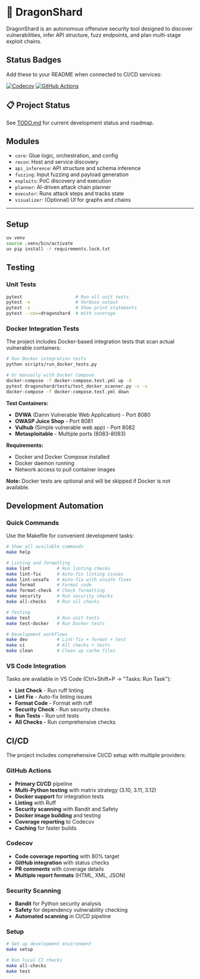 # 🐉 DragonShard

DragonShard is an autonomous offensive security tool designed to discover vulnerabilities, infer API structure, fuzz endpoints, and plan multi-stage exploit chains.


## Status Badges
Add these to your README when connected to CI/CD services:

[![Codecov](https://codecov.io/gh/meltingscales/dragonshard/branch/main/graph/badge.svg)](https://codecov.io/gh/meltingscales/dragonshard)
[![GitHub Actions](https://github.com/meltingscales/dragonshard/workflows/CI%2FCD%20Pipeline/badge.svg)](https://github.com/meltingscales/dragonshard/actions)

## 📋 Project Status

See [TODO.md](TODO.md) for current development status and roadmap.

## Modules

- `core`: Glue logic, orchestration, and config
- `recon`: Host and service discovery
- `api_inference`: API structure and schema inference
- `fuzzing`: Input fuzzing and payload generation
- `exploits`: PoC discovery and execution
- `planner`: AI-driven attack chain planner
- `executor`: Runs attack steps and tracks state
- `visualizer`: (Optional) UI for graphs and chains

---

## Setup

```bash
uv venv
source .venv/bin/activate
uv pip install -r requirements.lock.txt
```

## Testing

### Unit Tests
```bash
pytest                    # Run all unit tests
pytest -v                 # Verbose output
pytest -s                 # Show print statements
pytest --cov=dragonshard  # With coverage
```

### Docker Integration Tests
The project includes Docker-based integration tests that scan actual vulnerable containers:

```bash
# Run Docker integration tests
python scripts/run_docker_tests.py

# Or manually with Docker Compose
docker-compose -f docker-compose.test.yml up -d
pytest dragonshard/tests/test_docker_scanner.py -v -s
docker-compose -f docker-compose.test.yml down
```

**Test Containers:**
- **DVWA** (Damn Vulnerable Web Application) - Port 8080
- **OWASP Juice Shop** - Port 8081  
- **Vulhub** (Simple vulnerable web app) - Port 8082
- **Metasploitable** - Multiple ports (8083-8093)

**Requirements:**
- Docker and Docker Compose installed
- Docker daemon running
- Network access to pull container images

**Note:** Docker tests are optional and will be skipped if Docker is not available.

## Development Automation

### Quick Commands
Use the Makefile for convenient development tasks:

```bash
# Show all available commands
make help

# Linting and formatting
make lint          # Run linting checks
make lint-fix      # Auto-fix linting issues
make lint-unsafe   # Auto-fix with unsafe fixes
make format        # Format code
make format-check  # Check formatting
make security      # Run security checks
make all-checks    # Run all checks

# Testing
make test          # Run unit tests
make test-docker   # Run Docker tests

# Development workflows
make dev           # Lint-fix + format + test
make ci            # All checks + tests
make clean         # Clean up cache files
```



### VS Code Integration
Tasks are available in VS Code (Ctrl+Shift+P → "Tasks: Run Task"):
- **Lint Check** - Run ruff linting
- **Lint Fix** - Auto-fix linting issues
- **Format Code** - Format with ruff
- **Security Check** - Run security checks
- **Run Tests** - Run unit tests
- **All Checks** - Run comprehensive checks

## CI/CD

The project includes comprehensive CI/CD setup with multiple providers:

### GitHub Actions
- **Primary CI/CD** pipeline
- **Multi-Python testing** with matrix strategy (3.10, 3.11, 3.12)
- **Docker support** for integration tests
- **Linting** with Ruff
- **Security scanning** with Bandit and Safety
- **Docker image building** and testing
- **Coverage reporting** to Codecov
- **Caching** for faster builds

### Codecov
- **Code coverage reporting** with 80% target
- **GitHub integration** with status checks
- **PR comments** with coverage details
- **Multiple report formats** (HTML, XML, JSON)

### Security Scanning
- **Bandit** for Python security analysis
- **Safety** for dependency vulnerability checking
- **Automated scanning** in CI/CD pipeline

### Setup
```bash
# Set up development environment
make setup

# Run local CI checks
make all-checks
make test
```
